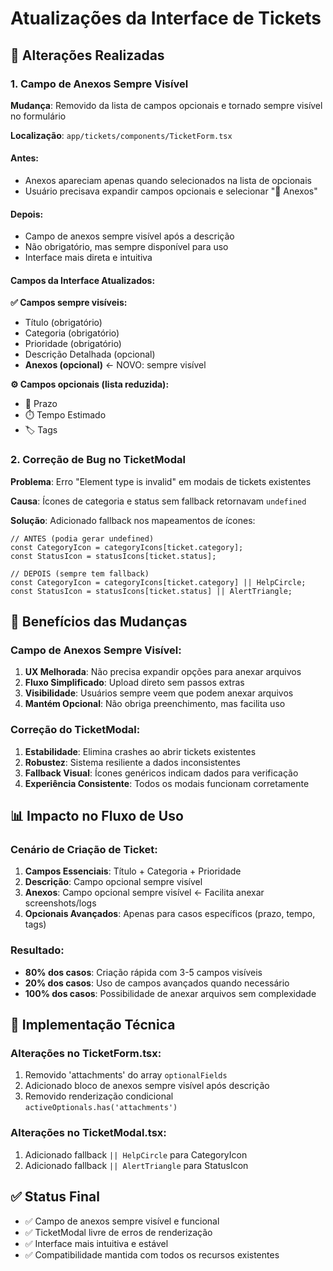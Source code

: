 # Atualizações da Interface de Tickets

## 🎯 Alterações Realizadas

### 1. Campo de Anexos Sempre Visível
**Mudança**: Removido da lista de campos opcionais e tornado sempre visível no formulário

**Localização**: `app/tickets/components/TicketForm.tsx`

#### Antes:
- Anexos apareciam apenas quando selecionados na lista de opcionais
- Usuário precisava expandir campos opcionais e selecionar "📎 Anexos"

#### Depois:
- Campo de anexos sempre visível após a descrição
- Não obrigatório, mas sempre disponível para uso
- Interface mais direta e intuitiva

#### Campos da Interface Atualizados:

**✅ Campos sempre visíveis:**
- Título (obrigatório)
- Categoria (obrigatório)
- Prioridade (obrigatório)
- Descrição Detalhada (opcional)
- **Anexos (opcional)** ← NOVO: sempre visível

**⚙️ Campos opcionais (lista reduzida):**
- 📅 Prazo
- ⏱️ Tempo Estimado
- 🏷️ Tags

### 2. Correção de Bug no TicketModal
**Problema**: Erro "Element type is invalid" em modais de tickets existentes

**Causa**: Ícones de categoria e status sem fallback retornavam `undefined`

**Solução**: Adicionado fallback nos mapeamentos de ícones:

```tsx
// ANTES (podia gerar undefined)
const CategoryIcon = categoryIcons[ticket.category];
const StatusIcon = statusIcons[ticket.status];

// DEPOIS (sempre tem fallback)
const CategoryIcon = categoryIcons[ticket.category] || HelpCircle;
const StatusIcon = statusIcons[ticket.status] || AlertTriangle;
```

## 🚀 Benefícios das Mudanças

### Campo de Anexos Sempre Visível:
1. **UX Melhorada**: Não precisa expandir opções para anexar arquivos
2. **Fluxo Simplificado**: Upload direto sem passos extras  
3. **Visibilidade**: Usuários sempre veem que podem anexar arquivos
4. **Mantém Opcional**: Não obriga preenchimento, mas facilita uso

### Correção do TicketModal:
1. **Estabilidade**: Elimina crashes ao abrir tickets existentes
2. **Robustez**: Sistema resiliente a dados inconsistentes
3. **Fallback Visual**: Ícones genéricos indicam dados para verificação
4. **Experiência Consistente**: Todos os modais funcionam corretamente

## 📊 Impacto no Fluxo de Uso

### Cenário de Criação de Ticket:
1. **Campos Essenciais**: Título + Categoria + Prioridade
2. **Descrição**: Campo opcional sempre visível
3. **Anexos**: Campo opcional sempre visível ← Facilita anexar screenshots/logs
4. **Opcionais Avançados**: Apenas para casos específicos (prazo, tempo, tags)

### Resultado:
- **80% dos casos**: Criação rápida com 3-5 campos visíveis
- **20% dos casos**: Uso de campos avançados quando necessário
- **100% dos casos**: Possibilidade de anexar arquivos sem complexidade

## 🔧 Implementação Técnica

### Alterações no TicketForm.tsx:
1. Removido 'attachments' do array `optionalFields`
2. Adicionado bloco de anexos sempre visível após descrição
3. Removido renderização condicional `activeOptionals.has('attachments')`

### Alterações no TicketModal.tsx:
1. Adicionado fallback `|| HelpCircle` para CategoryIcon
2. Adicionado fallback `|| AlertTriangle` para StatusIcon

## ✅ Status Final
- ✅ Campo de anexos sempre visível e funcional
- ✅ TicketModal livre de erros de renderização
- ✅ Interface mais intuitiva e estável
- ✅ Compatibilidade mantida com todos os recursos existentes